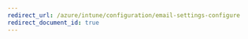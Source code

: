 ```yaml
---
redirect_url: /azure/intune/configuration/email-settings-configure
redirect_document_id: true
---
```

